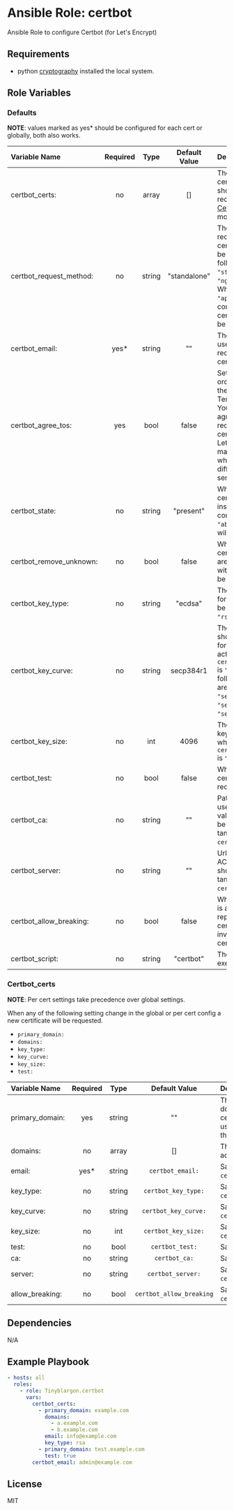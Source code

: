 # Ansible Role: certbot

Ansible Role to configure Certbot (for Let's Encrypt)

## Requirements

- python [cryptography](https://pypi.org/project/cryptography/) installed the local system.

## Role Variables

### Defaults

**NOTE**: values marked as yes* should be configured for each cert or globally, both also works.

| **Variable Name**      | **Required**|**Type**| **Default Value**| **Description**|
| :----------------------| :----------:|:------:| :---------------:| :--------------|
| certbot_certs:         | no          | array  | []               | The list of certificates that should be requested see [Certbpt_certs](#certbot_certs) for more info.|
| certbot_request_method:| no          | string | "standalone"     | The method for requesting certificates, can be one of the following `"standalone"`, `"nginx"`, `"apache"`. When `"nginx"` or `"apache"` the corresponding certbot plugin will be installed.|
| certbot_email:         | yes*        | string | ""               | The email address used for requesting the certificate.|
| certbot_agree_tos:     | yes         | bool   | false            | Set to `true` in order to agree to the Let's Encrypt Terms Of Service. You only have to agree when requesting a certificate from Let's Encrypt, this may be `false` when using a different ACME server.|
| certbot_state:         | no          | string | "present"        | When `"present"` certbot will be installed and configured, when `"absent"` certbot will be removed.|
| certbot_remove_unknown:| no          | bool   | false            | When `true` all certificates that aren't configured with ansible will be removed.|
| certbot_key_type:      | no          | string | "ecdsa"          | The protocol used for the key, can be `"ecdsa"` or `"rsa"`.|
| certbot_key_curve:     | no          | string | secp384r1        | The curve that should be used for the key, only active when `certbot_key_type:` is `"rsa"`. The following curves are allowed `"secp256r1"`, `"secp384r1"`, `"secp521r1"`.|
| certbot_key_size:      | no          | int    | 4096             | The size of the key, only active when `certbot_key_type:` is `"rsa"`.|
| certbot_test:          | no          | bool   | false            | When `true` a test certificate will be requested.|
| certbot_ca:            | no          | string | ""               | Path to the CA to use for request validation, should be used in tandem with `certbot_server:`.|
| certbot_server:        | no          | string | ""               | Url for a custom ACME server, should be used in tandem with `certbot_ca`.|
| certbot_allow_breaking:| no          | bool   | false            | Whether certbot is allowed to replace valid certificates with invalid/testing certificates.|
| certbot_script:        | no          | string | "certbot"        | The command for executing certbot.|

### Certbot_certs

**NOTE**: Per cert settings take precedence over global settings.

When any of the following setting change in the global or per cert config a new certificate will be requested.

- `primary_domain:`
- `domains:`
- `key_type:`
- `key_curve:`
- `key_size:`
- `test:`

| **Variable Name**| **Required**| **Type**| **Default Value**       | **Description**|
| :----------------| :----------:| :------:| :----------------------:| :--------------|
| primary_domain:  | yes         | string  | ""                      | This is the primary domain of the certificate and will be used for the file path to the certificate.|
| domains:         | no          | array   | []                      | This is for supplying additional domains.|
| email:           | yes*        | string  | `certbot_email:`        | Same as `certbot_email:`.|
| key_type:        | no          | string  | `certbot_key_type:`     | Same as `certbot_key_type:`.|
| key_curve:       | no          | string  | `certbot_key_curve:`    | Same as `certbot_key_curve:`.|
| key_size:        | no          | int     | `certbot_key_size:`     | Same as `certbot_key_size:`.|
| test:            | no          | bool    | `certbot_test:`         | Same as `certbot_test:`.|
| ca:              | no          | string  | `certbot_ca:`           | Same as `certbot_ca:`.|
| server:          | no          | string  | `certbot_server:`       | Same as `certbot_server:`.|
| allow_breaking:  | no          | bool    | `certbot_allow_breaking`| Same as `certbot_allow_breaking`.|

## Dependencies

N/A

## Example Playbook

```yaml
- hosts: all
  roles:
    - role: Tinyblargon.certbot
      vars:
        certbot_certs:
          - primary_domain: example.com
            domains:
              - a.example.com
              - b.example.com
            email: info@example.com
            key_type: rsa
          - primary_domain: test.example.com
            test: true
        certbot_email: admin@example.com

```

## License

MIT
